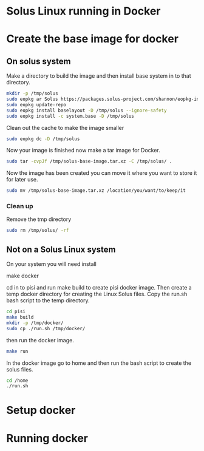 # Solus Linux running in Docker

# Create the base image for docker

## On solus system

Make a directory to build the image and then install base system in to that directory.

```bash
mkdir -p /tmp/solus
sudo eopkg ar Solus https://packages.solus-project.com/shannon/eopkg-index.xml.xz -D /tmp/solus
sudo eopkg update-repo
sudo eopkg install baselayout -D /tmp/solus --ignore-safety
sudo eopkg install -c system.base -D /tmp/solus
```

Clean out the cache to make the image smaller

```bash
sudo eopkg dc -D /tmp/solus
```

Now your image is finished now make a tar image for Docker.

```bash
sudo tar -cvpJf /tmp/solus-base-image.tar.xz -C /tmp/solus/ .
```

Now the image has been created you can move it where you want to store it for later use.

```bash
sudo mv /tmp/solus-base-image.tar.xz /location/you/want/to/keep/it
```

### Clean up 

Remove the tmp directory

```bash
sudo rm /tmp/solus/ -rf
```


## Not on a Solus Linux system
On your system you will need install

make
docker

cd in to pisi and run make build to create pisi docker image.
Then create a temp docker directory for creating the Linux Solus files.
Copy the run.sh bash script to the temp directory.

```bash
cd pisi
make build
mkdir -p /tmp/docker/
sudo cp ./run.sh /tmp/docker/
```

then run the docker image.
```bash
make run
```
In the docker image go to home and then run the bash script to create the solus files.
```bash
cd /home
./run.sh
```

# Setup docker 

# Running docker 
